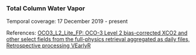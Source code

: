 ### Total Column Water Vapor
Temporal coverage: 17 December 2019 - present

References: [OCO3_L2_Lite_FP: OCO-3 Level 2 bias-corrected XCO2 and other select fields from the full-physics retrieval aggregated as daily files, Retrospective processing VEarlyR](https://disc.gsfc.nasa.gov/datasets/OCO3_L2_Lite_FP_EarlyR/summary)